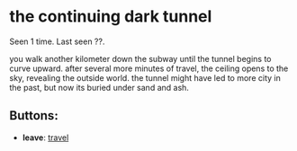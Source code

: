 # the continuing dark tunnel

Seen 1 time. Last seen ??.

you walk another kilometer down the subway until the tunnel begins to curve upward. after several more minutes of travel, the ceiling opens to the sky, revealing the outside world. the tunnel might have led to more city in the past, but now its buried under sand and ash.

## Buttons:

- **leave**: [travel](travel-travel.md)